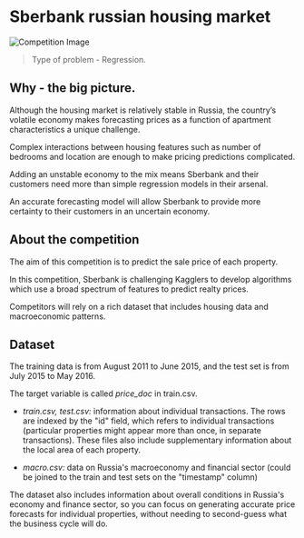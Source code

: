 # Sberbank russian housing market

![Competition Image](http://wx1.sinaimg.cn/mw690/5396ee05ly1ff33zmo48zj21he12ghdt.jpg)

> Type of problem - Regression.

## Why - the big picture.
Although the housing market is relatively stable in Russia, the country’s volatile economy makes forecasting prices as a function of apartment characteristics a unique challenge. 

Complex interactions between housing features such as number of bedrooms and location are enough to make pricing predictions complicated. 

Adding an unstable economy to the mix means Sberbank and their customers need more than simple regression models in their arsenal.

An accurate forecasting model will allow Sberbank to provide more certainty to their customers in an uncertain economy.

## About the competition 

The aim of this competition is to predict the sale price of each property. 

In this competition, Sberbank is challenging Kagglers to develop algorithms which use a broad spectrum of features to predict realty prices. 

Competitors will rely on a rich dataset that includes housing data and macroeconomic patterns. 

## Dataset

The training data is from August 2011 to June 2015, and the test set is from July 2015 to May 2016. 

The target variable is called *price_doc* in train.csv.

- *train.csv, test.csv:* information about individual transactions. The rows are indexed by the "id" field, which refers to individual transactions (particular properties might appear more than once, in separate transactions). These files also include supplementary information about the local area of each property.

- *macro.csv:* data on Russia's macroeconomy and financial sector (could be joined to the train and test sets on the "timestamp" column)

The dataset also includes information about overall conditions in Russia's economy and finance sector, so you can focus on generating accurate price forecasts for individual properties, without needing to second-guess what the business cycle will do.